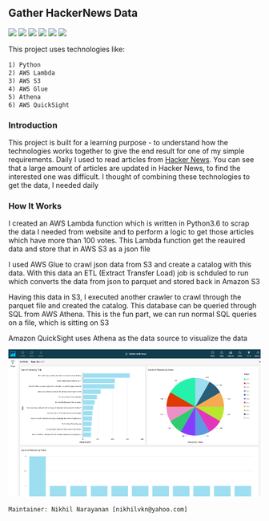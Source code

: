 ## Gather HackerNews Data

![](https://img.shields.io/badge/Python-3.6-red)
![](https://img.shields.io/badge/AWS-Lambda-green)
![](https://img.shields.io/badge/AWS-S3-red)
![](https://img.shields.io/badge/AWS-Glue-green)
![](https://img.shields.io/badge/AWS-Athena-red)
![](https://img.shields.io/badge/AWS-QuickSight-green)

This project uses technologies like:
```
1) Python
2) AWS Lambda
3) AWS S3
4) AWS Glue
5) Athena
6) AWS QuickSight
```

### Introduction
This project is built for a learning purpose - to understand how the technologies works together to give the end result for one of my simple requirements. Daily I used to read articles from [Hacker News](https://news.ycombinator.com/). You can see that a large amount of articles
are updated in Hacker News, to find the interested one was difficult. I thought of combining these technologies to get the
data, I needed daily

### How It Works
I created an AWS Lambda function which is written in Python3.6 to scrap the data I needed from website and to perform a logic to get those articles which have more than 100 votes. This Lambda function get the reauired data and store that in AWS S3 as a json file

I used AWS Glue to crawl json data from S3 and create a catalog with this data. With this data an ETL (Extract Transfer Load) job is schduled to run which converts the data from json to parquet and stored back in Amazon S3

Having this data in S3, I executed another crawler to crawl through the parquet file and created the catalog. This database can be queried through SQL from AWS Athena. This is the fun part, we can run normal SQL queries on a file, which is sitting on S3

Amazon QuickSight uses Athena as the data source to visualize the data

![AWS QuickSight Dashboard](images/dashboard.png)





```
Maintainer: Nikhil Narayanan [nikhilvkn@yahoo.com]
```
